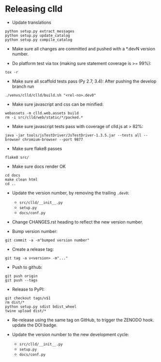 Releasing clld
==============

- Update translations
```
python setup.py extract_messages
python setup.py update_catalog
python setup.py compile_catalog
```

- Make sure all changes are committed and pushed with a *.devN version number.

- Do platform test via tox (making sure statement coverage is >= 99%):
```
tox -r
```

- Make sure all scaffold tests pass (Py 2.7, 3.4): After pushing the develop branch run
```
./venvs/clld/clld/build.sh "<rel-no>.dev0"
```

- Make sure javascript and css can be minified:
```
webassets -m clld.web.assets build
rm -i src/clld/web/static/*/packed.*
```

- Make sure javascript tests pass with coverage of clld.js at > 82%:
```
java -jar tools/jsTestDriver/JsTestDriver-1.3.5.jar --tests all --browser chromium-browser --port 9877
```

- Make sure flake8 passes
```
flake8 src/
```

- Make sure docs render OK
```
cd docs
make clean html
cd ..
```

- Update the version number, by removing the trailing `.dev0`:
  - `src/clld/__init__.py`
  - `setup.py`
  - `docs/conf.py`

- Change CHANGES.rst heading to reflect the new version number.

- Bump version number:
```
git commit -a -m"bumped version number"
```

- Create a release tag:
```
git tag -a v<version> -m"..."
```

- Push to github:
```
git push origin
git push --tags
```

- Release to PyPI:
```
git checkout tags/v$1
rm dist/*
python setup.py sdist bdist_wheel
twine upload dist/*
```

- Re-release using the same tag on GitHub, to trigger the ZENODO hook.
  update the DOI badge.

- Update the version number to the new development cycle:
  - `src/clld/__init__.py`
  - `setup.py`
  - `docs/conf.py`
